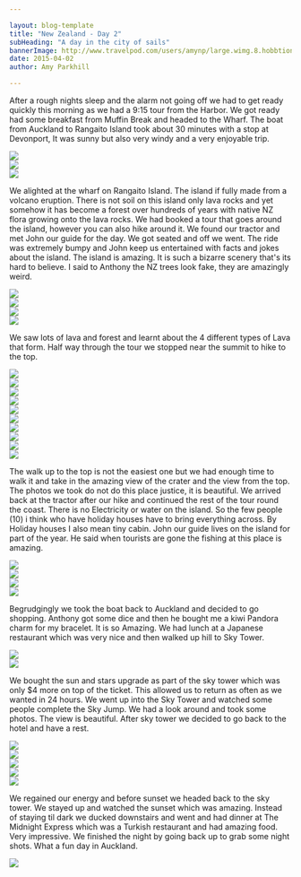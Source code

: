 ```yaml
---

layout: blog-template
title: "New Zealand - Day 2"
subHeading: "A day in the city of sails"
bannerImage: http://www.travelpod.com/users/amynp/large.wimg.8.hobbtion.jpg
date: 2015-04-02
author: Amy Parkhill

---
```



After a rough nights sleep and the alarm not going off we had to get ready quickly this morning as we had a 9:15 tour from the Harbor. We got ready had some breakfast from Muffin Break and headed to the Wharf. The boat from Auckland to Rangaito Island took about 30 minutes with a stop at Devonport, It was sunny but also very windy and a very enjoyable trip.

<div class="center-image"><img src="http://images.travelpod.com/users/amynp/8.1427987185.face-waiting-for-ferry.jpg" /></div>
<div class="center-image"><img src="http://images.travelpod.com/users/amynp/8.1427987185.auckland-from-boatnxz.jpg" /></div>
<div class="center-image"><img src="http://images.travelpod.com/users/amynp/8.1427987185.nz-flag.jpg" /></div>

We alighted at the wharf on Rangaito Island. The island if fully made from a volcano eruption. There is not soil on this island only lava rocks and yet somehow it has become a forest over hundreds of years with native NZ flora growing onto the lava rocks. We had booked a tour that goes around the island, however you can also hike around it. We found our tractor and met John our guide for the day. We got seated and off we went. The ride was extremely bumpy and John keep us entertained with facts and jokes about the island. The island is amazing. It is such a bizarre scenery that's its hard to believe. I said to Anthony the NZ trees look fake, they are amazingly weird. 

<div class="center-image"><img src="http://images.travelpod.com/users/amynp/8.1427987185.rangaito-island.jpg" /></div>
<div class="center-image"><img src="http://images.travelpod.com/users/amynp/8.1427987185.the-wharf-and-a-volcano.jpg" /></div>
<div class="center-image"><img src="http://images.travelpod.com/users/amynp/8.1427987185.beach-meets-volcano.jpg" /></div>
<div class="center-image"><img src="http://images.travelpod.com/users/amynp/8.1427987185.rangiato-island.jpg" /></div>

We saw lots of lava and forest and learnt about the 4 different types of Lava that form. Half way through the tour we stopped near the summit to hike to the top. 

<div class="center-image"><img src="http://images.travelpod.com/users/amynp/8.1427987185.the-summit.jpg" /></div>
<div class="center-image"><img src="http://images.travelpod.com/users/amynp/8.1427987185.start-of-the-walk.jpg" /></div>
<div class="center-image"><img src="http://images.travelpod.com/users/amynp/8.1427987185.view-from-halfway.jpg" /></div>
<div class="center-image"><img src="http://images.travelpod.com/users/amynp/8.1427987185.anthony-the-bird-watcher.jpg" /></div>
<div class="center-image"><img src="http://images.travelpod.com/users/amynp/8.1427987185.1-rangiato-island.jpg" /></div>
<div class="center-image"><img src="http://images.travelpod.com/users/amynp/8.1427987185.the-crater.jpg" /></div>
<div class="center-image"><img src="http://images.travelpod.com/users/amynp/8.1427987185.anth-and-crater.jpg" /></div>
<div class="center-image"><img src="http://images.travelpod.com/users/amynp/8.1427987185.me-and-crater.jpg" /></div>
<div class="center-image"><img src="http://images.travelpod.com/users/amynp/8.1427987185.view-from-top.jpg" /></div>
<div class="center-image"><img src="http://images.travelpod.com/users/amynp/8.1427987185.3-rangiato-island.jpg" /></div>

The walk up to the top is not the easiest one but we had enough time to walk it and take in the amazing view of the crater and the view from the top. The photos we took do not do this place justice, it is beautiful. We arrived back at the tractor after our hike and continued the rest of the tour round the coast. There is no Electricity or water on the island. So the few people (10) i think who have holiday houses have to bring everything across. By Holiday houses I also mean tiny cabin. John our guide lives on the island for part of the year. He said when tourists are gone the fishing at this place is amazing. 

<div class="center-image"><img src="http://images.travelpod.com/users/amynp/8.1427987185.anth-and-our-tractor.jpg" /></div>
<div class="center-image"><img src="http://images.travelpod.com/users/amynp/8.1427987185.hes-as-big-as-the-wheel.jpg" /></div>
<div class="center-image"><img src="http://images.travelpod.com/users/amynp/8.1427987185.they-look-like-fake-leaves.jpg" /></div>
<div class="center-image"><img src="http://images.travelpod.com/users/amynp/8.1427987185.empty-swimming-pool.jpg" /></div>


Begrudgingly we took the boat back to Auckland and decided to go shopping. Anthony got some dice and then he bought me a kiwi Pandora charm for my bracelet. It is so Amazing. We had lunch at a Japanese restaurant which was very nice and then walked up hill to Sky Tower.  

<div class="center-image"><img src="http://images.travelpod.com/users/amynp/8.1427987185.britomart-train-station.jpg" /></div>
<div class="center-image"><img src="http://images.travelpod.com/users/amynp/8.1427987185.sky-tower.jpg" /></div>


We bought the sun and stars upgrade as part of the sky tower which was only $4 more on top of the ticket. This allowed us to return as often as we wanted in 24 hours. We went up into the Sky Tower and watched some people complete the Sky Jump. We had a look around and took some photos. The view is beautiful. After sky tower we decided to go back to the hotel and have a rest. 

<div class="center-image"><img src="http://images.travelpod.com/users/amynp/8.1427987185.view-from-skytower.jpg" /></div>
<div class="center-image"><img src="http://images.travelpod.com/users/amynp/8.1427987185.anth-at-sky-tower.jpg" /></div>
<div class="center-image"><img src="http://images.travelpod.com/users/amynp/8.1427987185.sunset-from-sky-tower.jpg" /></div>
<div class="center-image"><img src="http://images.travelpod.com/users/amynp/8.1427987185.1-sunset-from-sky-tower.jpg" /></div>
<div class="center-image"><img src="http://images.travelpod.com/users/amynp/8.1427987185.sunset.jpg" /></div>

We regained our energy and before sunset we headed back to the sky tower. We stayed up and watched the sunset which was amazing. Instead of staying til dark we ducked downstairs and went and had dinner at The Midnight Express which was a Turkish restaurant and had amazing food. Very impressive. We finished the night by going back up to grab some night shots. What a fun day in Auckland.

<div class="center-image"><img src="http://images.travelpod.com/users/amynp/8.1427987185.us-with-auckland-behind.jpg" /></div>
